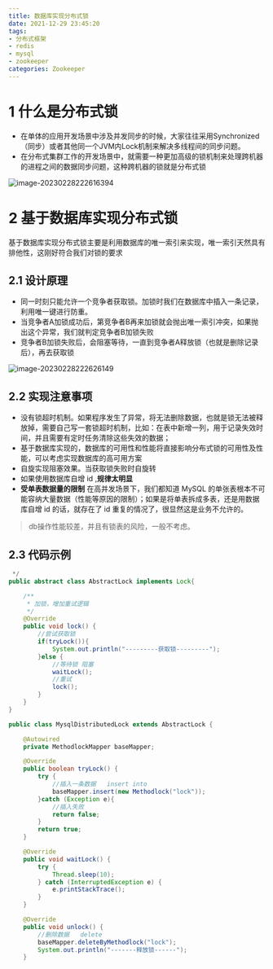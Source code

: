 ```yaml
---
title: 数据库实现分布式锁
date: 2021-12-29 23:45:20
tags:
- 分布式框架
- redis
- mysql
- zookeeper
categories: Zookeeper
---
```


# 1 什么是分布式锁

- 在单体的应用开发场景中涉及并发同步的时候，大家往往采用Synchronized（同步）或者其他同一个JVM内Lock机制来解决多线程间的同步问题。
- 在分布式集群工作的开发场景中，就需要一种更加高级的锁机制来处理跨机器的进程之间的数据同步问题，这种跨机器的锁就是分布式锁

![image-20230228222616394](https://panyuro.oss-cn-beijing.aliyuncs.com/image-20230228222616394.png)

# 2 基于数据库实现分布式锁

基于数据库实现分布式锁主要是利用数据库的唯一索引来实现，唯一索引天然具有排他性，这刚好符合我们对锁的要求

## 2.1 设计原理

- 同一时刻只能允许一个竞争者获取锁。加锁时我们在数据库中插入一条记录，利用唯一键进行防重。
- 当竞争者A加锁成功后，第竞争者B再来加锁就会抛出唯一索引冲突，如果抛出这个异常，我们就判定竞争者B加锁失败
- 竞争者B加锁失败后，会阻塞等待，一直到竞争者A释放锁（也就是删除记录后），再去获取锁

![image-20230228222626149](https://panyuro.oss-cn-beijing.aliyuncs.com/image-20230228222626149.png)

## 2.2 实现注意事项

- 没有锁超时机制。如果程序发生了异常，将无法删除数据，也就是锁无法被释放掉，需要自己写一套锁超时机制，比如：在表中新增一列，用于记录失效时间，并且需要有定时任务清除这些失效的数据；
- 基于数据库实现的，数据库的可用性和性能将直接影响分布式锁的可用性及性能，可以考虑实现数据库的高可用方案
- 自旋实现阻塞效果。当获取锁失败时自旋转
- 如果使用数据库自增 id ,**规律太明显**
- **受单表数据量的限制** 在高并发场景下，我们都知道 MySQL 的单张表根本不可能容纳大量数据（性能等原因的限制）；如果是将单表拆成多表，还是用数据库自增 id 的话，就存在了 id 重复的情况了，很显然这是业务不允许的。

> db操作性能较差，并且有锁表的风险，一般不考虑。

## 2.3 代码示例

```java
 */
public abstract class AbstractLock implements Lock{

    /**
     * 加锁，增加重试逻辑
     */
    @Override
    public void lock() {
        //尝试获取锁
        if(tryLock()){
            System.out.println("---------获取锁---------");
        }else {
            //等待锁 阻塞
            waitLock();
            //重试
            lock();
        }
    }
}
```



```java
public class MysqlDistributedLock extends AbstractLock {

    @Autowired
    private MethodlockMapper baseMapper;

    @Override
    public boolean tryLock() {
        try {
            //插入一条数据   insert into
            baseMapper.insert(new Methodlock("lock"));
        }catch (Exception e){
            //插入失败
            return false;
        }
        return true;
    }

    @Override
    public void waitLock() {
        try {
            Thread.sleep(10);
        } catch (InterruptedException e) {
            e.printStackTrace();
        }
    }

    @Override
    public void unlock() {
        //删除数据   delete
        baseMapper.deleteByMethodlock("lock");
        System.out.println("-------释放锁------");
    }

```



